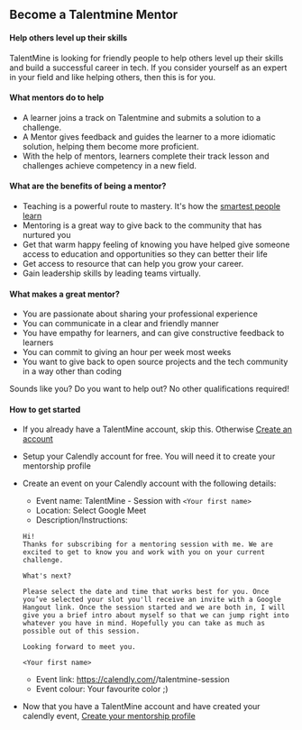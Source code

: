 ## Become a Talentmine Mentor

#### Help others level up their skills

TalentMine is looking for friendly people to help others level up their skills and build a successful career in tech. If you consider yourself as an expert in your field and like helping others, then this is for you.

#### What mentors do to help

- A learner joins a track on Talentmine and submits a solution to a challenge.
- A Mentor gives feedback and guides the learner to a more idiomatic solution, helping them become more proficient.
- With the help of mentors, learners complete their track lesson and challenges achieve competency in a new field.



#### What are the benefits of being a mentor?
- Teaching is a powerful route to mastery. It's how the [smartest people learn](https://twitter.com/ProfFeynman/status/996382321916895232)
- Mentoring is a great way to give back to the community that has nurtured you
- Get that warm happy feeling of knowing you have helped give someone access to education and opportunities so they can better their life 
- Get access to resource that can help you grow your career.
- Gain leadership skills by leading teams virtually.



#### What makes a great mentor?

- You are passionate about sharing your professional experience
- You can communicate in a clear and friendly manner
- You have empathy for learners, and can give constructive feedback to learners
- You can commit to giving an hour per week most weeks
- You want to give back to open source projects and the tech community in a way other than coding

Sounds like you? Do you want to help out? No other qualifications required!

#### How to get started
- If you already have a TalentMine account, skip this. Otherwise [Create an account](https://talentmine.io/get-started)
- Setup your Calendly account for free. You will need it to create your mentorship profile
- Create an event on your Calendly account with the following details:
    - Event name: TalentMine - Session with `<Your first name>`
    - Location: Select Google Meet
    - Description/Instructions: 
    ```
    Hi!
    Thanks for subscribing for a mentoring session with me. We are excited to get to know you and work with you on your current challenge.

    What's next?

    Please select the date and time that works best for you. Once you’ve selected your slot you'll receive an invite with a Google Hangout link. Once the session started and we are both in, I will give you a brief intro about myself so that we can jump right into whatever you have in mind. Hopefully you can take as much as possible out of this session.

    Looking forward to meet you.
    
    <Your first name>
    ```
    - Event link: https://calendly.com/<yourname>/talentmine-session
    - Event colour: Your favourite color ;)

- Now that you have a TalentMine account and have created your calendly event, [Create your mentorship profile](https://talentmine.io/become-a-mentor)

